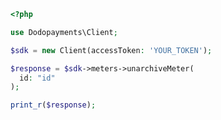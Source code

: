 ```php
<?php

use Dodopayments\Client;

$sdk = new Client(accessToken: 'YOUR_TOKEN');

$response = $sdk->meters->unarchiveMeter(
  id: "id"
);

print_r($response);

```


<!-- This file was generated by liblab | https://liblab.com/ -->